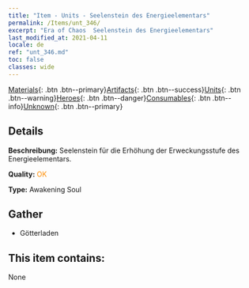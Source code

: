 ```yaml
---
title: "Item - Units - Seelenstein des Energieelementars"
permalink: /Items/unt_346/
excerpt: "Era of Chaos  Seelenstein des Energieelementars"
last_modified_at: 2021-04-11
locale: de
ref: "unt_346.md"
toc: false
classes: wide
---
```

 [Materials](/de/Items/){: .btn .btn--primary}[Artifacts](/de/Items/Artifacts/){: .btn .btn--success}[Units](/de/Items/Units/){: .btn .btn--warning}[Heroes](/de/Items/Heroes/){: .btn .btn--danger}[Consumables](/de/Items/Consumables/){: .btn .btn--info}[Unknown](/de/Items/Unknown/){: .btn .btn--primary}

## Details
 **Beschreibung:** Seelenstein für die Erhöhung der Erweckungsstufe des Energieelementars.

 **Quality:** <span style="color: #FF8C00">OK</span>

 **Type:** Awakening Soul

## Gather

*    Götterladen 

## This item contains:

  None

